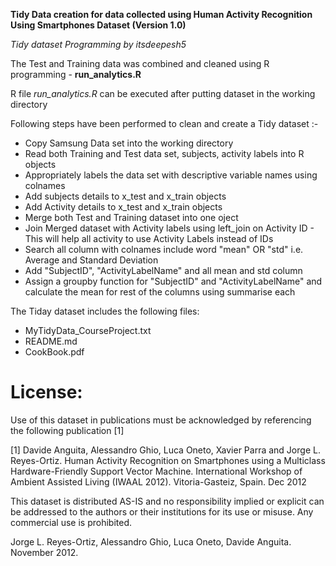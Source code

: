 **Tidy Data creation for data collected using Human Activity Recognition Using Smartphones Dataset (Version 1.0)**

*Tidy dataset Programming by  itsdeepesh5*


The Test and Training data was combined and cleaned using R programming - **run_analytics.R**

R file *run_analytics.R* can be executed after putting dataset in the working directory

Following steps have been performed to clean and create a Tidy dataset :-
- Copy Samsung Data set into the working directory
- Read both Training and Test data set, subjects, activity labels into R objects
- Appropriately labels the data set with descriptive variable names using colnames 
- Add subjects details to x_test and x_train objects
- Add Activity details to x_test and x_train objects
- Merge both Test and Training dataset into one oject
- Join Merged dataset with Activity labels  using left_join on Activity ID - This will help all activity to use Activity Labels instead of IDs
- Search all column with colnames include word "mean" OR "std" i.e. Average and Standard Deviation 
- Add "SubjectID", "ActivityLabelName" and all mean and std column 
- Assign a groupby function for "SubjectID" and "ActivityLabelName" and calculate the mean for rest of the columns using summarise each



The Tiday dataset includes the following files:

- MyTidyData_CourseProject.txt
- README.md
- CookBook.pdf

License:
========
Use of this dataset in publications must be acknowledged by referencing the following publication [1] 

[1] Davide Anguita, Alessandro Ghio, Luca Oneto, Xavier Parra and Jorge L. Reyes-Ortiz. Human Activity Recognition on Smartphones using a Multiclass Hardware-Friendly Support Vector Machine. International Workshop of Ambient Assisted Living (IWAAL 2012). Vitoria-Gasteiz, Spain. Dec 2012

This dataset is distributed AS-IS and no responsibility implied or explicit can be addressed to the authors or their institutions for its use or misuse. Any commercial use is prohibited.

Jorge L. Reyes-Ortiz, Alessandro Ghio, Luca Oneto, Davide Anguita. November 2012.
